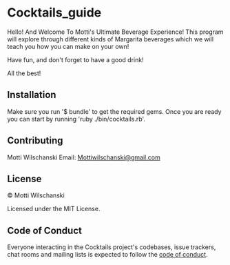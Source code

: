 # Cocktails_guide

Hello! And Welcome To Motti's Ultimate Beverage Experience! This program will explore through different kinds of Margarita beverages which we will teach you how you can make on your own!

Have fun, and don't forget to have a good drink!

All the best!

## Installation

Make sure you run '$ bundle' to get the required gems. Once you are ready you can start by running 'ruby ./bin/cocktails.rb'.


## Contributing

Motti Wilschanski 
Email: Mottiwilschanski@gmail.com

## License

© Motti Wilschanski

Licensed under the MIT License.

## Code of Conduct

Everyone interacting in the Cocktails project's codebases, issue trackers, chat rooms and mailing lists is expected to follow the [code of conduct](https://github.com/[USERNAME]/cocktails/blob/master/CODE_OF_CONDUCT.md).

